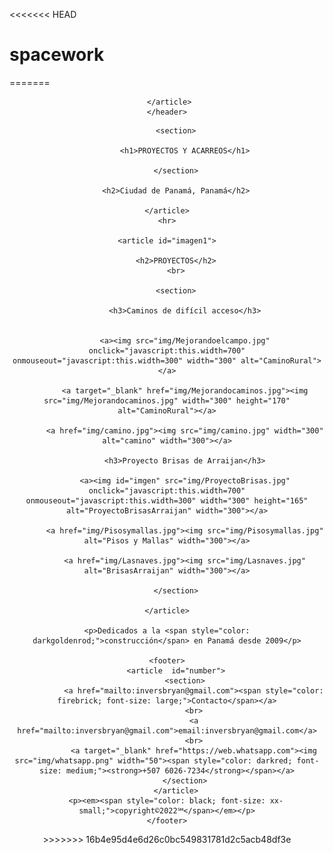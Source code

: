<<<<<<< HEAD
# spacework
=======
<html>
<head>
	<link rel="stylesheet" type="text/css" href="proyecto1.css">
	<title>InversionesBryanSA</title>

</head>
    <header id="fondo2">
        <article id="fondo">
            
        </article>   
    </header>

<body> 
    <article>
    	    
        <section>
            
            <h1>PROYECTOS Y ACARREOS</h1>

        </section>

        <h2>Ciudad de Panamá, Panamá</h2>

    </article>
    <hr>
    
    <article id="imagen1">

        <h2>PROYECTOS</h2>
        <br>

        <section>

            <h3>Caminos de difícil acceso</h3>


            <a><img src="img/Mejorandoelcampo.jpg" onclick="javascript:this.width=700" onmouseout="javascript:this.width=300" width="300" alt="CaminoRural"></a>

            <a target="_blank" href="img/Mejorandocaminos.jpg"><img src="img/Mejorandocaminos.jpg" width="300" height="170" alt="CaminoRural"></a>

            <a href="img/camino.jpg"><img src="img/camino.jpg" width="300" alt="camino" width="300"></a>

            <h3>Proyecto Brisas de Arraijan</h3>
         
            <a><img id="imgen" src="img/ProyectoBrisas.jpg" onclick="javascript:this.width=700" onmouseout="javascript:this.width=300" width="300" height="165" alt="ProyectoBrisasArraijan" width="300"></a>

            <a href="img/Pisosymallas.jpg"><img src="img/Pisosymallas.jpg" alt="Pisos y Mallas" width="300"></a>

            <a href="img/Lasnaves.jpg"><img src="img/Lasnaves.jpg" alt="BrisasArraijan" width="300"></a>

        </section>
    
    </article>

    <p>Dedicados a la <span style="color: darkgoldenrod;">construcción</span> en Panamá desde 2009</p>
    
    <footer>
        <article  id="number">
            <section>
                <a href="mailto:inversbryan@gmail.com"><span style="color: firebrick; font-size: large;">Contacto</span></a>
                <br>
                <a href="mailto:inversbryan@gmail.com">email:inversbryan@gmail.com</a>
                <br>
                <a target="_blank" href="https://web.whatsapp.com"><img src="img/whatsapp.png" width="50"><span style="color: darkred; font-size: medium;"><strong>+507 6026-7234</strong></span></a>
            </section>
        </article>
        <p><em><span style="color: black; font-size: xx-small;">copyright©2022℠</span></em></p>
    </footer>

</body>
</html>
>>>>>>> 16b4e95d4e6d26c0bc549831781d2c5acb48df3e
